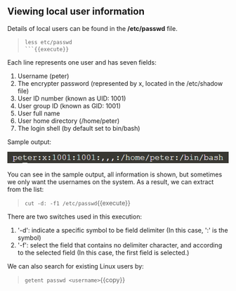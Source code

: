 ## Viewing local user information

Details of local users can be found in the **/etc/passwd** file. 
> ```
> less etc/passwd
> ```{{execute}}

Each line represents one user and has seven fields:
1. Username (peter)
2. The encrypter password (represented by x, located in the /etc/shadow file)
3. User ID number (known as UID: 1001)
4. User group ID (known as GID: 1001)
5. User full name
6. User home directory (/home/peter)
7. The login shell (by default set to bin/bash)

Sample output:

![Picture 3](./assets/pic3.png)

You can see in the sample output, all information is shown, but sometimes we only want the usernames on the system. As a result, we can extract from the list:
> `cut -d: -f1 /etc/passwd`{{execute}}

There are two switches used in this execution:
1. '-d': indicate a specific symbol to be field delimiter (In this case, ':' is the symbol)
2. '-f': select the field that contains no delimiter character, and according to the selected field (In this case, the first field is selected.)

We can also search for existing Linux users by:
> `getent passwd <username>`{{copy}}

<br/>
